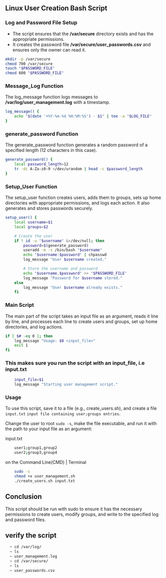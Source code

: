 ## Linux User Creation Bash Script

### Log and Password File Setup

* The script ensures that the **/var/secure** directory exists and has the appropriate permissions.
* It creates the password file **/var/secure/user_passwords.csv** and ensures only the owner can read it.
```bash
mkdir -p /var/secure
chmod 700 /var/secure
touch "$PASSWORD_FILE"
chmod 600 "$PASSWORD_FILE"
```

### Message_Log Function
The log_message function logs messages to **/var/log/user_management.log** with a timestamp.
```bash
log_message() {
    echo "$(date '+%Y-%m-%d %H:%M:%S') - $1" | tee -a "$LOG_FILE"
}
```

### generate_password Function
The generate_password function generates a random password of a specified length (12 characters in this case).
```bash
generate_password() {
    local password_length=12
    tr -dc A-Za-z0-9 </dev/urandom | head -c $password_length
}
```
### Setup_User Function
The setup_user function creates users, adds them to groups, sets up home directories with appropriate permissions, and logs each action. It also generates and stores passwords securely.
```bash
setup_user() {
    local username=$1
    local groups=$2

    # Create the user
    if ! id -u "$username" &>/dev/null; then
        password=$(generate_password)
        useradd -m -s /bin/bash "$username"
        echo "$username:$password" | chpasswd
        log_message "User $username created."

        # Store the username and password
        echo "$username,$password" >> "$PASSWORD_FILE"
        log_message "Password for $username stored."
    else
        log_message "User $username already exists."
    fi
```

### Main Script
The main part of the script takes an input file as an argument, reads it line by line, and processes each line to create users and groups, set up home directories, and log actions.
```bash
if [ $# -eq 0 ]; then
    log_message "Usage: $0 <input_file>"
    exit 1
fi
```
### This makes sure you run the script with an input_file, i.e input.txt
```bash
    input_file=$1
    log_message "Starting user management script."
```

### Usage
To use this script, save it to a file (e.g., create_users.sh), and create a file `input.txt` `input file containing user;groups entries`.

Change the user to root `sudo -s`, make the file executable, and run it with the path to your input file as an argument:

input.txt
```bash
    user1;group1,group2
    user2;group3,group4
```

on the Command Line(CMD) | Terminal
```bash
    sudo -s
    chmod +x user_management.sh
    ./create_users.sh input.txt
```

## Conclusion

This script should be run with sudo to ensure it has the necessary permissions to create users, modify groups, and write to the specified log and password files.


## verify the script
```bash
  ~ cd /var/log/
  ~ ls
  ~ user_management.log
  ~ cd /var/secure/
  ~ ls
  ~ user_passwords.csv
```